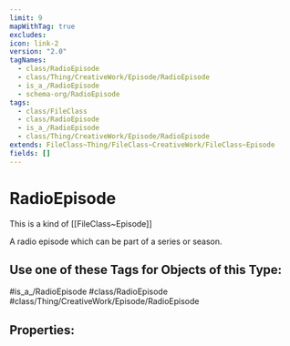 ```yaml
---
limit: 9
mapWithTag: true
excludes: 
icon: link-2
version: "2.0"
tagNames:
  - class/RadioEpisode
  - class/Thing/CreativeWork/Episode/RadioEpisode
  - is_a_/RadioEpisode
  - schema-org/RadioEpisode
tags:
  - class/FileClass
  - class/RadioEpisode
  - is_a_/RadioEpisode
  - class/Thing/CreativeWork/Episode/RadioEpisode
extends: FileClass~Thing/FileClass~CreativeWork/FileClass~Episode
fields: []
---
```


# RadioEpisode
This is a kind of [[FileClass~Episode]]

A radio episode which can be part of a series or season.


## Use one of these Tags for Objects of this Type:

#is_a_/RadioEpisode
#class/RadioEpisode
#class/Thing/CreativeWork/Episode/RadioEpisode

## Properties:


